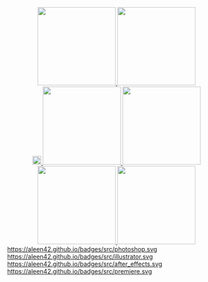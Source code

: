 <div align="center">
  <a href="https://github.com/lucaspabreu">
  <img height="180em" src="https://github-readme-stats.vercel.app/api?username=lucaspabreu&theme=github_dark&include_all_commits=true&count_private=true"/>
  <img height="180em" src="https://github-readme-stats.vercel.app/api/top-langs/?username=lucaspabreu&theme=github_dark&langs_count=7"/>
</div>
  

 <div align="center">
  <a href="https://github.com/lucaspabreu">
    <img height="20em" src="https://aleen42.github.io/badges/src/photoshop.svg">
    <img height="180em" src="">
    <img height="180em" src="">
    <img height="180em" src="">
    <img height="180em" src="">
    
    
</div>
https://aleen42.github.io/badges/src/photoshop.svg
https://aleen42.github.io/badges/src/illustrator.svg
https://aleen42.github.io/badges/src/after_effects.svg
https://aleen42.github.io/badges/src/premiere.svg
